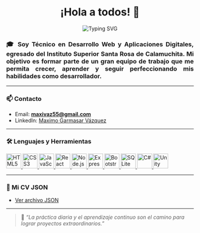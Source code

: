 <h1 align="center">¡Hola a todos! 👋</h1>

<p align="center">
  <img src="https://readme-typing-svg.herokuapp.com?font=Fira+Code&weight=500&size=24&pause=1000&color=00C2CB&center=true&vCenter=true&width=435&lines=Soy+Máximo+Garmasar+Vázquez;Frontend+Developer+%F0%9F%96%A5%EF%B8%8F;Amante+del+Aprendizaje+Continuo+%F0%9F%92%AA" alt="Typing SVG" />
</p>

<h3 align="justify">
🎓 Soy Técnico en Desarrollo Web y Aplicaciones Digitales, egresado del Instituto Superior Santa Rosa de Calamuchita. 
Mi objetivo es formar parte de un gran equipo de trabajo que me permita crecer, aprender y seguir perfeccionando mis habilidades como desarrollador.
</h3>

---

### 📫 Contacto

- Email: **maxivaz55@gmail.com**  
- LinkedIn: [Maximo Garmasar Vázquez](https://www.linkedin.com/in/maximogarmasarvazquez)

---

### 🛠️ Lenguajes y Herramientas

<p align="left">
  <a href="https://developer.mozilla.org/en-US/docs/Web/HTML" target="_blank" rel="noreferrer">
    <img src="https://cdn.jsdelivr.net/gh/devicons/devicon/icons/html5/html5-original.svg" width="40" height="40" alt="HTML5"/>
  </a>
  <a href="https://developer.mozilla.org/en-US/docs/Web/CSS" target="_blank" rel="noreferrer">
    <img src="https://cdn.jsdelivr.net/gh/devicons/devicon/icons/css3/css3-original.svg" width="40" height="40" alt="CSS3"/>
  </a>
  <a href="https://developer.mozilla.org/en-US/docs/Web/JavaScript" target="_blank" rel="noreferrer">
    <img src="https://cdn.jsdelivr.net/gh/devicons/devicon/icons/javascript/javascript-original.svg" width="40" height="40" alt="JavaScript"/>
  </a>
  <a href="https://reactjs.org/" target="_blank" rel="noreferrer">
    <img src="https://cdn.jsdelivr.net/gh/devicons/devicon/icons/react/react-original.svg" width="40" height="40" alt="React"/>
  </a>
  <a href="https://nodejs.org/" target="_blank" rel="noreferrer">
    <img src="https://cdn.jsdelivr.net/gh/devicons/devicon/icons/nodejs/nodejs-original.svg" width="40" height="40" alt="Node.js"/>
  </a>
  <a href="https://expressjs.com/" target="_blank" rel="noreferrer">
    <img src="https://cdn.jsdelivr.net/gh/devicons/devicon/icons/express/express-original.svg" width="40" height="40" alt="Express"/>
  </a>
  <a href="https://getbootstrap.com/" target="_blank" rel="noreferrer">
    <img src="https://cdn.jsdelivr.net/gh/devicons/devicon/icons/bootstrap/bootstrap-original.svg" width="40" height="40" alt="Bootstrap"/>
  </a>
  <a href="https://www.sqlite.org/" target="_blank" rel="noreferrer">
    <img src="https://www.vectorlogo.zone/logos/sqlite/sqlite-icon.svg" width="40" height="40" alt="SQLite"/>
  </a>
  <a href="https://learn.microsoft.com/en-us/dotnet/csharp/" target="_blank" rel="noreferrer">
    <img src="https://cdn.jsdelivr.net/gh/devicons/devicon/icons/csharp/csharp-original.svg" width="40" height="40" alt="C#"/>
  </a>
  <a href="https://unity.com/" target="_blank" rel="noreferrer">
    <img src="https://cdn.jsdelivr.net/gh/devicons/devicon/icons/unity/unity-original.svg" width="40" height="40" alt="Unity"/>
  </a>
</p>

---

### 📄 Mi CV JSON
- [Ver archivo JSON](https://github.com/mirandaariel/estructura-talent-pool/blob/develop/people/arg/tech/arg-tech-v9l5gw939hlx0ww4c1lqtljp8f86v6dz.json)

---

> 💬 *“La práctica diaria y el aprendizaje continuo son el camino para lograr proyectos extraordinarios.”*

